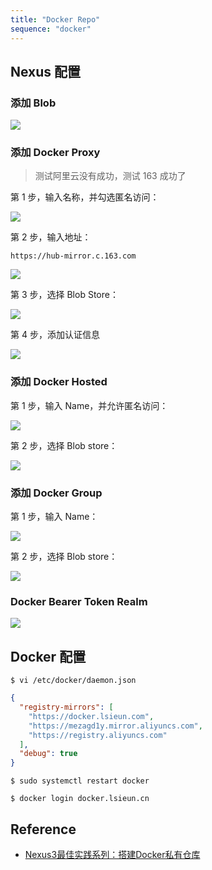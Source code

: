 ```yaml
---
title: "Docker Repo"
sequence: "docker"
---
```


## Nexus 配置

### 添加 Blob

![](/assets/images/nexus3/docker/docker-repo-001-create-blob-store.png)

### 添加 Docker Proxy

> 测试阿里云没有成功，测试 163 成功了

第 1 步，输入名称，并勾选匿名访问：

![](/assets/images/nexus3/docker/docker-repo-002-create-docker-proxy.png)

第 2 步，输入地址：

```text
https://hub-mirror.c.163.com
```

![](/assets/images/nexus3/docker/docker-repo-003-create-docker-proxy.png)

第 3 步，选择 Blob Store：

![](/assets/images/nexus3/docker/docker-repo-004-create-docker-proxy.png)

第 4 步，添加认证信息

![](/assets/images/nexus3/docker/docker-repo-004-create-docker-proxy-auth.png)

### 添加 Docker Hosted

第 1 步，输入 Name，并允许匿名访问：

![](/assets/images/nexus3/docker/docker-repo-005-create-docker-hosted.png)

第 2 步，选择 Blob store：

![](/assets/images/nexus3/docker/docker-repo-006-create-docker-hosted.png)

### 添加 Docker Group

第 1 步，输入 Name：

![](/assets/images/nexus3/docker/docker-repo-007-create-docker-group.png)

第 2 步，选择 Blob store：

![](/assets/images/nexus3/docker/docker-repo-008-create-docker-group.png)

### Docker Bearer Token Realm

![](/assets/images/nexus3/docker/docker-repo-009-docker-bearer-token-realm.png)

## Docker 配置

```text
$ vi /etc/docker/daemon.json
```

```json
{
  "registry-mirrors": [
    "https://docker.lsieun.com",
    "https://mezagd1y.mirror.aliyuncs.com",
    "https://registry.aliyuncs.com"
  ],
  "debug": true
}
```

```text
$ sudo systemctl restart docker
```

```text
$ docker login docker.lsieun.cn
```

## Reference

- [Nexus3最佳实践系列：搭建Docker私有仓库](https://zhang.ge/5139.html)
